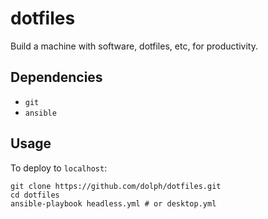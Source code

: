 # dotfiles

Build a machine with software, dotfiles, etc, for productivity.

## Dependencies

* `git`
* `ansible`

## Usage

To deploy to `localhost`:

    git clone https://github.com/dolph/dotfiles.git
    cd dotfiles
    ansible-playbook headless.yml # or desktop.yml
